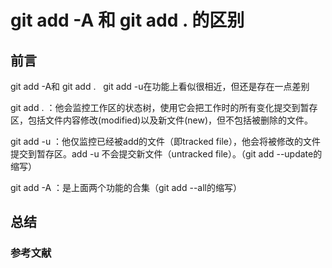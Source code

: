 # git add -A 和 git add . 的区别

## 前言

git add -A和 git add .   git add -u在功能上看似很相近，但还是存在一点差别

git add . ：他会监控工作区的状态树，使用它会把工作时的所有变化提交到暂存区，包括文件内容修改(modified)以及新文件(new)，但不包括被删除的文件。

git add -u ：他仅监控已经被add的文件（即tracked file），他会将被修改的文件提交到暂存区。add -u 不会提交新文件（untracked file）。（git add --update的缩写）

git add -A ：是上面两个功能的合集（git add --all的缩写）

## 总结

### 参考文献
